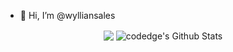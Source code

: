 - 👋 Hi, I’m @wylliansales
<p align="center">
<img align="center" src="https://github-readme-stats.vercel.app/api/top-langs/?username=wylliansales&hide_langs_below=1&theme=default&line_height=27&layout=compact" />
<img align="center" src="https://github-readme-stats.vercel.app/api?username=wylliansales&show_icons=true&count_private=true&include_all_commits=true&line_height=21" alt="codedge's Github Stats" />
 </p>
